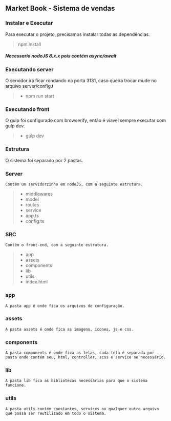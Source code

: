 ## Market Book - Sistema de vendas

### <i class="icon-hdd"></i> Instalar e Executar

Para executar o projeto, precisamos instalar todas as dependências.
> npm install

##### Necessario nodeJS 8.x.x pois contém async/await

### Executando server
O servidor irá ficar rondando na porta 3131, caso queira trocar mude no arquivo
server/config.t
 > - npm run start

### Executando front
O gulp foi configurado com browserify, então é viavel sempre executar com gulp dev.
 > - gulp dev

###  Estrutura 
O sistema foi separado por 2 pastas.

### Server
    Contém um servidorzinho em nodeJS, com a seguinte estrutura.
    
> - middlewares
> - model
> - routes
> - service
> - app.ts
> - config.ts    

### SRC
    Contém o front-end, com a seguinte estrutura.        
   > - app
   > - assets
   > - components
   > - lib
   > - utils
  > - index.html

### app
	A pasta app é onde fica os arquivos de configuração.

### assets
	A pasta assets é onde fica as imagens, icones, js e css.

### components
	A pasta components é onde fica as telas, cada tela é separada por pasta onde contém seu, html, controller, scss e service se necessário.

### lib
	A pasta lib fica as bibliotecas necessárias para que o sistema funcione.

### utils
	A pasta utils contém constantes, services ou qualquer outro arquivo que possa ser reutilizado em todo o sistema.